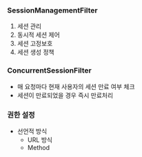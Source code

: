 ### SessionManagementFilter
1. 세션 관리
2. 동시적 세션 제어
3. 세션 고정보호
4. 세션 생성 정책

### ConcurrentSessionFilter
- 매 요청마다 현재 사용자의 세션 만료 여부 체크
- 세션이 만료되었을 경우 즉시 만료처리

### 권한 설정
- 선언적 방식
  - URL 방식
  - Method
  

